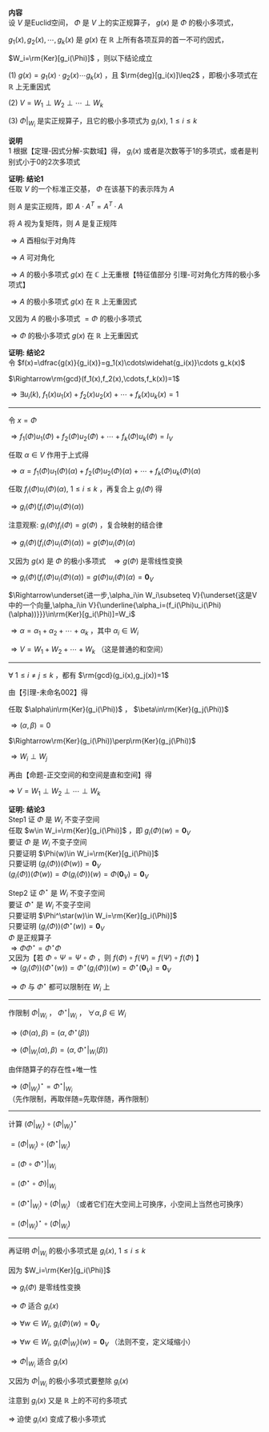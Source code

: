 **内容**  
设 $V$ 是Euclid空间， $\Phi$ 是 $V$ 上的实正规算子， $g(x)$ 是 $\Phi$ 的极小多项式，  
  
 $g_1(x),g_2(x),\cdots,g_k(x)$ 是 $g(x)$ 在 $\mathbb R$ 上所有各项互异的首一不可约因式，  
  
 $W_i=\rm{Ker}[g_i(\Phi)]$ ，则以下结论成立  
  
 $(1)\ g(x)=g_1(x)\cdot g_2(x)\cdots g_k(x)$ ，且 $\rm{deg}[g_i(x)]\leq2$ ，即极小多项式在 $\mathbb R$ 上无重因式  
  
 $(2)\ V=W_1\perp W_2\perp \cdots \perp W_k$  
  
 $(3)\ \Phi\left|\right._{W_i}$ 是实正规算子，且它的极小多项式为 $g_i(x),\ 1\le i\le k$  
  
**说明**  
1 根据【定理-因式分解-实数域】得， $g_i(x)$ 或者是次数等于1的多项式，或者是判别式小于0的2次多项式  
  
**证明: 结论1**  
任取 $V$ 的一个标准正交基， $\Phi$ 在该基下的表示阵为 $A$  
  
则 $A$ 是实正规阵，即 $A\cdot A^T=A^T\cdot A$  
  
将 $A$ 视为复矩阵，则 $A$ 是复正规阵  
  
 $\Rightarrow A$ 酉相似于对角阵  
  
 $\Rightarrow A$ 可对角化  
  
 $\Rightarrow A$ 的极小多项式 $g(x)$ 在 $\mathbb C$ 上无重根【特征值部分 引理-可对角化方阵的极小多项式】  
  
 $\Rightarrow A$ 的极小多项式 $g(x)$ 在 $\mathbb R$ 上无重因式  
  
又因为 $A$ 的极小多项式 $=\Phi$ 的极小多项式  
  
 $\Rightarrow \Phi$ 的极小多项式 $g(x)$ 在 $\mathbb R$ 上无重因式  
  
**证明: 结论2**  
令 $f(x)=\dfrac{g(x)}{g_i(x)}=g_1(x)\cdots\widehat{g_i(x)}\cdots g_k(x)$  
  
 $\Rightarrow\rm{gcd}(f_1(x),f_2(x),\cdots,f_k(x))=1$  
  
 $\Rightarrow\exists u_i(k),\ f_1(x)u_1(x)+f_2(x)u_2(x)+\cdots+f_k(x)u_k(x)=1$  
  
---  
  
令 $x=\Phi$  
  
 $\Rightarrow f_1(\Phi)u_1(\Phi)+f_2(\Phi)u_2(\Phi)+\cdots+f_k(\Phi)u_k(\Phi)=I_V$  
  
任取 $\alpha\in V$ 作用于上式得  
  
 $\Rightarrow\alpha=f_1(\Phi)u_1(\Phi)(\alpha)+f_2(\Phi)u_2(\Phi)(\alpha)+\cdots+f_k(\Phi)u_k(\Phi)(\alpha)$  
  
任取 $f_i(\Phi)u_i(\Phi)(\alpha),\ 1\le i\le k$ ，再复合上 $g_i(\Phi)$ 得  
  
 $\Rightarrow g_i(\Phi)(f_i(\Phi)u_i(\Phi)(\alpha))$  
  
注意观察:  $g_i(\Phi)f_i(\Phi)=g(\Phi)$ ，复合映射的结合律  
  
 $\Rightarrow g_i(\Phi)(f_i(\Phi)u_i(\Phi)(\alpha))=g(\Phi)u_i(\Phi)(\alpha)$  
  
又因为 $g(x)$ 是 $\Phi$ 的极小多项式 $\enspace\Rightarrow g(\Phi)$ 是零线性变换  
  
 $\Rightarrow g_i(\Phi)(f_i(\Phi)u_i(\Phi)(\alpha))=g(\Phi)u_i(\Phi)(\alpha)=\mathbf0_V$  
  
 $\Rightarrow\underset{进一步,\alpha_i\in W_i\subseteq V}{\underset{这是V中的一个向量,\alpha_i\in V}{\underline{\alpha_i=(f_i(\Phi)u_i(\Phi)(\alpha))}}}\in\rm{Ker}[g_i(\Phi)]=W_i$  
  
 $\Rightarrow\alpha=\alpha_1+\alpha_2+\cdots+\alpha_k$ ，其中 $\alpha_i\in W_i$  
  
 $\Rightarrow V=W_1+ W_2+ \cdots + W_k$ （这是普通的和空间）  
  
  
---  
  
 $\forall\ 1\le i\neq j\le k$ ，都有 $\rm{gcd}(g_i(x),g_j(x))=1$  
  
由【引理-未命名002】得  
  
任取 $\alpha\in\rm{Ker}(g_i(\Phi))$ ， $\beta\in\rm{Ker}(g_j(\Phi))$  
  
 $\Rightarrow(\alpha,\beta)=0$  
  
 $\Rightarrow\rm{Ker}(g_i(\Phi))\perp\rm{Ker}(g_j(\Phi))$  
  
 $\Rightarrow W_i\perp W_j$  
  
再由【命题-正交空间的和空间是直和空间】得  
  
 $\Rightarrow\ V=W_1\perp W_2\perp \cdots \perp W_k$  
  
**证明: 结论3**  
Step1 证 $\Phi$ 是 $W_i$ 不变子空间  
任取 $w\in W_i=\rm{Ker}[g_i(\Phi)]$ ，即 $g_i(\Phi)(w)=\mathbf0_V$  
要证 $\Phi$ 是 $W_i$ 不变子空间  
只要证明 $\Phi(w)\in W_i=\rm{Ker}[g_i(\Phi)]$  
只要证明 $(g_i(\Phi))(\Phi(w))=\mathbf0_V$  
 $(g_i(\Phi))(\Phi(w))=\Phi(g_i(\Phi))(w)=\Phi(\mathbf0_V)=\mathbf0_V$  
  
Step2 证 $\Phi^\star$ 是 $W_i$ 不变子空间  
要证 $\Phi^\star$ 是 $W_i$ 不变子空间  
只要证明 $\Phi^\star(w)\in W_i=\rm{Ker}[g_i(\Phi)]$  
只要证明 $(g_i(\Phi))(\Phi^\star(w))=\mathbf0_V$  
 $\Phi$ 是正规算子  
 $\Rightarrow\Phi\Phi^\star=\Phi^\star\Phi$  
又因为【若 $\Phi\circ\Psi=\Psi\circ\Phi$ ，则 $f(\Phi)\circ f(\Psi)=f(\Psi)\circ f(\Phi)$ 】  
 $\Rightarrow(g_i(\Phi))(\Phi^\star(w))=\Phi^\star(g_i(\Phi))(w)=\Phi^\star(\mathbf0_V)=\mathbf0_V$  
  
 $\Rightarrow\Phi$ 与 $\Phi^\star$ 都可以限制在 $W_i$ 上  
  
---  
  
作限制 $\Phi\left|\right._{W_i}$ ， $\Phi^\star\left|\right._{W_i}$ ， $\forall \alpha,\beta\in W_i$  
  
 $\Rightarrow(\Phi(\alpha),\beta)=(\alpha,\Phi^\star(\beta))$  
  
 $\Rightarrow(\Phi\left|\right._{W_i}(\alpha),\beta)=(\alpha,\Phi^\star\left|\right._{W_i}(\beta))$  
  
由伴随算子的存在性+唯一性  
  
 $\Rightarrow(\Phi\left|\right._{W_i})^\star=\Phi^\star\left|\right._{W_i}$  
（先作限制，再取伴随=先取伴随，再作限制）  
  
---  
  
计算 $(\Phi\left|\right._{W_i})\circ(\Phi\left|\right._{W_i})^\star$  
  
 $=(\Phi\left|\right._{W_i})\circ(\Phi^\star\left|\right._{W_i})$  
  
 $=(\Phi\circ\Phi^\star)\left|\right._{W_i}$  
  
 $=(\Phi^\star\circ\Phi)\left|\right._{W_i}$  
  
 $=(\Phi^\star\left|\right._{W_i})\circ(\Phi\left|\right._{W_i})$ （或者它们在大空间上可换序，小空间上当然也可换序）  
  
 $=(\Phi\left|\right._{W_i})^\star\circ(\Phi\left|\right._{W_i})$  
  
---  
  
再证明 $\Phi\left|\right._{W_i}$ 的极小多项式是 $g_i(x),\ 1\le i\le k$  
  
因为 $W_i=\rm{Ker}[g_i(\Phi)]$  
  
 $\Rightarrow g_i(\Phi)$ 是零线性变换  
  
 $\Rightarrow\Phi$ 适合 $g_i(x)$  
  
 $\Rightarrow\forall w\in W_i,\ g_i(\Phi)(w)=\mathbf0_V$  
  
 $\Rightarrow\forall w\in W_i,\ g_i(\Phi\left|\right._{W_i})(w)=\mathbf0_V$ （法则不变，定义域缩小）  
  
 $\Rightarrow\Phi\left|\right._{W_i}$ 适合 $g_i(x)$  
  
又因为 $\Phi\left|\right._{W_i}$ 的极小多项式要整除 $g_i(x)$  
  
注意到 $g_i(x)$ 又是 $\mathbb{R}$ 上的不可约多项式  
  
 $\Rightarrow$ 迫使 $g_i(x)$ 变成了极小多项式  

